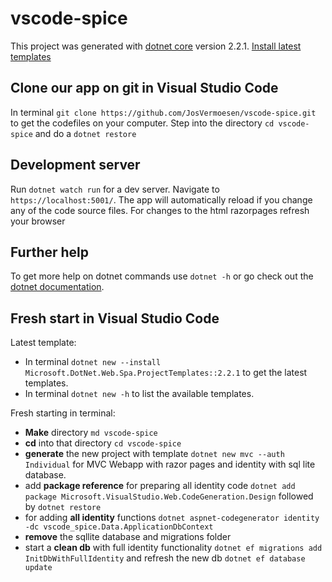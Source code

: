 # vscode-spice

This project was generated with [dotnet core](https://dotnet.microsoft.com/download/) version 2.2.1.
[Install latest templates](https://www.nuget.org/packages/Microsoft.DotNet.Web.Spa.ProjectTemplates)

## Clone our app on git in Visual Studio Code

In terminal `git clone https://github.com/JosVermoesen/vscode-spice.git` to get the codefiles on your computer.
Step into the directory `cd vscode-spice` and do a `dotnet restore`

## Development server

Run `dotnet watch run` for a dev server. Navigate to `https://localhost:5001/`. The app will automatically reload if you change any of the code source files. For changes to the html razorpages refresh your browser

## Further help

To get more help on dotnet commands use `dotnet -h` or go check out the [dotnet documentation](https://docs.microsoft.com/nl-be/dotnet/).

## Fresh start in Visual Studio Code

Latest template:

- In terminal `dotnet new --install Microsoft.DotNet.Web.Spa.ProjectTemplates::2.2.1` to get the latest templates.
- In terminal `dotnet new -h` to list the available templates.

Fresh starting in terminal:

- **Make** directory `md vscode-spice`
- **cd** into that directory `cd vscode-spice`
- **generate** the new project with template `dotnet new mvc --auth Individual` for MVC Webapp with razor pages and identity with sql lite database.
- add **package reference** for preparing all identity code `dotnet add package Microsoft.VisualStudio.Web.CodeGeneration.Design` followed by `dotnet restore`
- for adding **all identity** functions `dotnet aspnet-codegenerator identity -dc vscode_spice.Data.ApplicationDbContext`
- **remove** the sqllite database and migrations folder
- start a **clean db** with full identity functionality `dotnet ef migrations add InitDbWithFullIdentity` and refresh the new db `dotnet ef database update`
